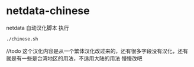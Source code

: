 # netdata-chinese
netdata 自动汉化脚本
执行
```bash
./chinese.sh
```
//todo
这个汉化内容是从一个繁体汉化改过来的，还有很多字段没有汉化，还有就是有一些是台湾地区的用法，不适用大陆的用法 慢慢改吧
